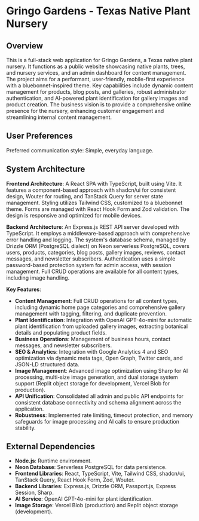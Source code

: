 # Gringo Gardens - Texas Native Plant Nursery

## Overview

This is a full-stack web application for Gringo Gardens, a Texas native plant nursery. It functions as a public website showcasing native plants, trees, and nursery services, and an admin dashboard for content management. The project aims for a performant, user-friendly, mobile-first experience with a bluebonnet-inspired theme. Key capabilities include dynamic content management for products, blog posts, and galleries, robust administrator authentication, and AI-powered plant identification for gallery images and product creation. The business vision is to provide a comprehensive online presence for the nursery, enhancing customer engagement and streamlining internal content management.

## User Preferences

Preferred communication style: Simple, everyday language.

## System Architecture

**Frontend Architecture**: A React SPA with TypeScript, built using Vite. It features a component-based approach with shadcn/ui for consistent design, Wouter for routing, and TanStack Query for server state management. Styling utilizes Tailwind CSS, customized to a bluebonnet theme. Forms are managed with React Hook Form and Zod validation. The design is responsive and optimized for mobile devices.

**Backend Architecture**: An Express.js REST API server developed with TypeScript. It employs a middleware-based approach with comprehensive error handling and logging. The system's database schema, managed by Drizzle ORM (PostgreSQL dialect) on Neon serverless PostgreSQL, covers users, products, categories, blog posts, gallery images, reviews, contact messages, and newsletter subscribers. Authentication uses a simple password-based protection system for admin access, with session management. Full CRUD operations are available for all content types, including image handling.

**Key Features**:
- **Content Management**: Full CRUD operations for all content types, including dynamic home page categories and comprehensive gallery management with tagging, filtering, and duplicate prevention.
- **Plant Identification**: Integration with OpenAI GPT-4o-mini for automatic plant identification from uploaded gallery images, extracting botanical details and populating product fields.
- **Business Operations**: Management of business hours, contact messages, and newsletter subscribers.
- **SEO & Analytics**: Integration with Google Analytics 4 and SEO optimization via dynamic meta tags, Open Graph, Twitter cards, and JSON-LD structured data.
- **Image Management**: Advanced image optimization using Sharp for AI processing, multi-size image generation, and dual storage system support (Replit object storage for development, Vercel Blob for production).
- **API Unification**: Consolidated all admin and public API endpoints for consistent database connectivity and schema alignment across the application.
- **Robustness**: Implemented rate limiting, timeout protection, and memory safeguards for image processing and AI calls to ensure production stability.

## External Dependencies

- **Node.js**: Runtime environment.
- **Neon Database**: Serverless PostgreSQL for data persistence.
- **Frontend Libraries**: React, TypeScript, Vite, Tailwind CSS, shadcn/ui, TanStack Query, React Hook Form, Zod, Wouter.
- **Backend Libraries**: Express.js, Drizzle ORM, Passport.js, Express Session, Sharp.
- **AI Service**: OpenAI GPT-4o-mini for plant identification.
- **Image Storage**: Vercel Blob (production) and Replit object storage (development).
```